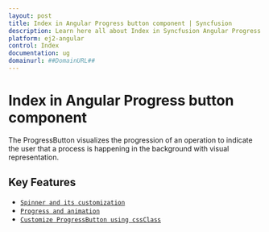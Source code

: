 ```yaml
---
layout: post
title: Index in Angular Progress button component | Syncfusion
description: Learn here all about Index in Syncfusion Angular Progress button component of Syncfusion Essential JS 2 and more.
platform: ej2-angular
control: Index 
documentation: ug
domainurl: ##DomainURL##
---
```


# Index in Angular Progress button component

The ProgressButton visualizes the progression of an operation to indicate the user that a process is happening in the background with visual representation.

## Key Features

* [`Spinner and its customization`](spinner-and-progress#spinner)
* [`Progress and animation`](spinner-and-progress#progress)
* [`Customize ProgressButton using cssClass`](how-to/customize-progress-using-cssclass)